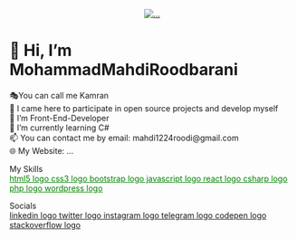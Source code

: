 <p align="center">
  <a href="" target="_blank" rel="noreferrer"><img src="[https://user-images.githubusercontent.com/108976550/205439817-4627fe82-bc98-4ef6-b0f6-a0de3022ca23.jpg](https://github.com/abhisheknaiidu/abhisheknaiidu/raw/master/code.gif?raw=true)"alt="..."></a>
</p>
<h1>👋 Hi, I’m MohammadMahdiRoodbarani</h1>
🎭You can call me Kamran<br>
🎯 I came here to participate in open source projects and develop myself<br>
👀 I’m Front-End-Developer<br>
🌱 I’m currently learning C#<br>
📫 You can contact me by email: mahdi1224roodi@gmail.com<br>
🌐 My Website: ...<br>

My Skills<br>
<a href="#" style="color:green;">html5 logo css3 logo bootstrap logo javascript logo react logo csharp logo php logo wordpress logo</a><br>

Socials <br>
<a href="#">linkedin logo twitter logo instagram logo telegram logo codepen logo stackoverflow logo</a>
